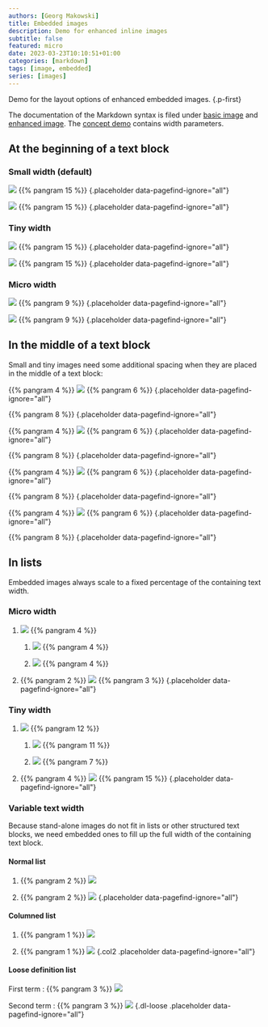 ```yaml
---
authors: [Georg Makowski]
title: Embedded images
description: Demo for enhanced inline images
subtitle: false
featured: micro
date: 2023-03-23T10:10:51+01:00
categories: [markdown]
tags: [image, embedded]
series: [images]
---
```


Demo for the layout options of enhanced embedded images.
{.p-first}
<!--more-->

The documentation of the Markdown syntax is filed under [basic image](https://perplex.desider.at/doc/basic/image) and [enhanced image](https://perplex.desider.at/doc/enhancing/image/syntax). The [concept demo](https://perplex.desider.at/doc/enhancing/image/embed) contains width parameters.

## At the beginning of a text block

### Small width (default)

![](small-left?anchor=Center) {{% pangram 15 %}}
{.placeholder data-pagefind-ignore="all"}

![](small-right) {{% pangram 15 %}}
{.placeholder data-pagefind-ignore="all"}

### Tiny width

![](tiny-left) {{% pangram 15 %}}
{.placeholder data-pagefind-ignore="all"}

![](tiny-right) {{% pangram 15 %}}
{.placeholder data-pagefind-ignore="all"}

### Micro width

![](micro) {{% pangram 9 %}}
{.placeholder data-pagefind-ignore="all"} 

![](micro?ph=right) {{% pangram 9 %}}
{.placeholder data-pagefind-ignore="all"}

## In the middle of a text block

Small and tiny images need some additional spacing when they are placed in the middle of a text block:

{{% pangram 4 %}} ![](small-left?pv=middle) {{% pangram 6 %}}
{.placeholder data-pagefind-ignore="all"}

{{% pangram 8 %}}
{.placeholder data-pagefind-ignore="all"}

{{% pangram 4 %}} ![](small-right?pv=middle) {{% pangram 6 %}}
{.placeholder data-pagefind-ignore="all"}

{{% pangram 8 %}}
{.placeholder data-pagefind-ignore="all"}

{{% pangram 4 %}} ![](tiny-left?pv=middle) {{% pangram 6 %}}
{.placeholder data-pagefind-ignore="all"}

{{% pangram 8 %}}
{.placeholder data-pagefind-ignore="all"}

{{% pangram 4 %}} ![](tiny-right?pv=middle) {{% pangram 6 %}}
{.placeholder data-pagefind-ignore="all"}

{{% pangram 8 %}}
{.placeholder data-pagefind-ignore="all"}

## In lists

Embedded images always scale to a fixed percentage of the containing text width.

### Micro width

1. ![](micro) {{% pangram 4 %}}

   1. ![](micro?posh=right) {{% pangram 4 %}}

   2. ![](micro) {{% pangram 4 %}}

2. {{% pangram 2 %}} ![](micro?posh=right) {{% pangram 3 %}}
{.placeholder data-pagefind-ignore="all"}

### Tiny width

1. ![](tiny-left.yaml) {{% pangram 12 %}}

   1. ![](tiny-right) {{% pangram 11 %}}

   2. ![](tiny-left) {{% pangram 7 %}}

2. {{% pangram 4 %}} ![](tiny-right?posv=middle) {{% pangram 15 %}}
{.placeholder data-pagefind-ignore="all"}

### Variable text width

Because stand-alone images do not fit in lists or other structured text blocks, we need embedded ones to fill up the full width of the containing text block.

#### Normal list

1. {{% pangram 2 %}} ![](textvar1)

2. {{% pangram 2 %}} ![](textvar2)
{.placeholder data-pagefind-ignore="all"}

#### Columned list

1. {{% pangram 1 %}} ![](textvar1)

2. {{% pangram 1 %}} ![](textvar2)
{.col2 .placeholder data-pagefind-ignore="all"}

#### Loose definition list

First term
: {{% pangram 3 %}} ![](textvar1)

Second term
: {{% pangram 3 %}} ![](textvar2)
{.dl-loose .placeholder data-pagefind-ignore="all"}
